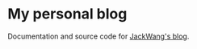 # My personal blog
Documentation and source code for [JackWang's blog](https://jackwang816.github.io).


